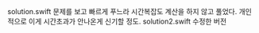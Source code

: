 solution.swift 문제를 보고 빠르게 푸느라 시간복잡도 계산을 하지 않고 풀었다.
개인적으로 이게 시간초과가 안나온게 신기할 정도.
solution2.swift 수정한 버전

